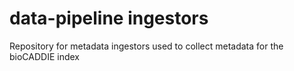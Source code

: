 # data-pipeline ingestors
Repository for metadata ingestors used to collect metadata for the bioCADDIE index
